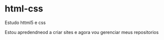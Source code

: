 # html-css
 Estudo httml5 e css


 Estou apredendneod a criar sites e agora vou gerenciar meus repositorios
